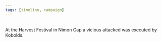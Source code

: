 ```yaml
---
tags: [timeline, campaign]
---
```


<span 
	  class='ob-timelines' 
	  data-date='1491-10-00' 
	  data-title='Start Campaign [Red Hand of Doom]' 
	  data-era='DR'
	  data-class='orange'>
</span>
<span 
	  class='ob-timelines' 
	  data-date='1491-10-00' 
	  data-title='Harvesting Kobolds' 
	  data-era='DR'
	  data-class='orange'> 	  
	  At the Harvest Festival in Nimon Gap a vicious attacked was executed by Kobolds.
</span>